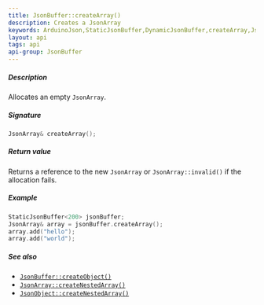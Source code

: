```yaml
---
title: JsonBuffer::createArray()
description: Creates a JsonArray
keywords: ArduinoJson,StaticJsonBuffer,DynamicJsonBuffer,createArray,JsonArray
layout: api
tags: api
api-group: JsonBuffer
---
```


##### Description

Allocates an empty `JsonArray`.

##### Signature

```c++
JsonArray& createArray();
```

##### Return value

Returns a reference to the new `JsonArray` or `JsonArray::invalid()` if the allocation fails.

##### Example

```c++
StaticJsonBuffer<200> jsonBuffer;
JsonArray& array = jsonBuffer.createArray();
array.add("hello");
array.add("world");
```

##### See also

* [`JsonBuffer::createObject()`]({{site.baseurl}}/api/jsonbuffer/createobject/)
* [`JsonArray::createNestedArray()`]({{site.baseurl}}/api/jsonarray/createnestedarray/)
* [`JsonObject::createNestedArray()`]({{site.baseurl}}/api/jsonobject/createnestedarray/)